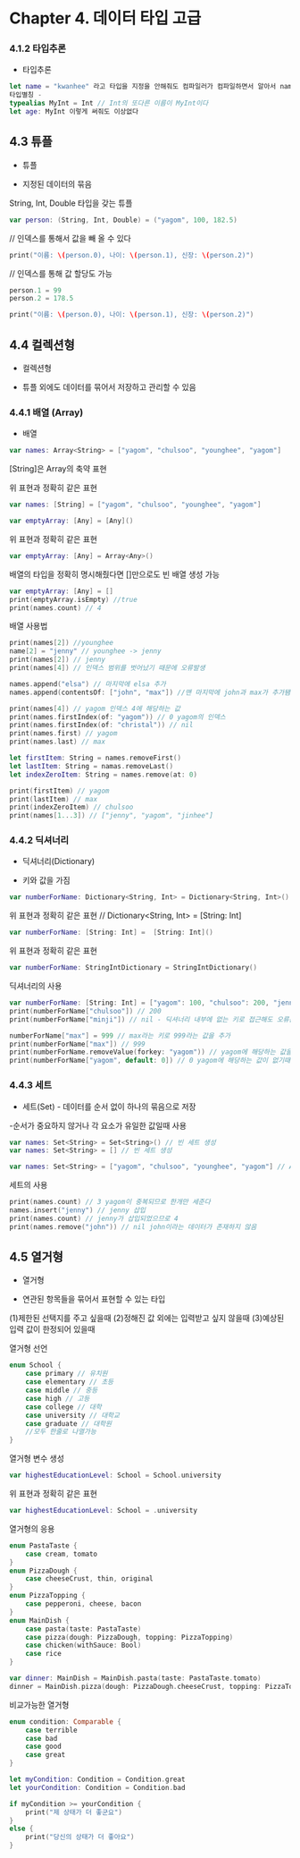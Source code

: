 <h1>Chapter 4. 데이터 타입 고급</h1>

<h3>4.1.2 타입추론</h3>

* 타입추론

```swift
let name = "kwanhee" 라고 타입을 지정을 안해줘도 컴파일러가 컴파일하면서 알아서 name을 String으로 지정해준다
타입별칭 -
typealias MyInt = Int // Int의 또다른 이름이 MyInt이다
let age: MyInt 이렇게 써줘도 이상없다
```
<h2>4.3 튜플</h2>

* 튜플 
- 지정된 데이터의 묶음

String, Int, Double 타입을 갖는 튜플
```swift
var person: (String, Int, Double) = ("yagom", 100, 182.5)
```

// 인덱스를  통해서 값을 빼 올 수 있다
```swift
print("이름: \(person.0), 나이: \(person.1), 신장: \(person.2)")
```

// 인덱스를 통해 값 할당도 가능

```swift
person.1 = 99
person.2 = 178.5
```
```swift
print("이름: \(person.0), 나이: \(person.1), 신장: \(person.2)")
```
<h2>4.4 컬렉션형</h2>

* 컬렉션형 
- 튜플 외에도 데이터를 묶어서 저장하고 관리할 수 있음

<h3>4.4.1 배열 (Array)</h3>

* 배열

```swift
var names: Array<String> = ["yagom", "chulsoo", "younghee", "yagom"]
```

[String]은 Array<String>의 축약 표현

위 표현과 정확히 같은 표현
```swift
var names: [String] = ["yagom", "chulsoo", "younghee", "yagom"]
```

```swift
var emptyArray: [Any] = [Any]()
```
위 표현과 정확히 같은 표현
```swift
var emptyArray: [Any] = Array<Any>()
```

배열의 타입을 정확히 명시해줬다면 []만으로도 빈 배열 생성 가능

```swift
var emptyArray: [Any] = []
print(emptyArray.isEmpty) //true
print(names.count) // 4
```

배열 사용법
```swift
print(names[2]) //younghee
name[2] = "jenny" // younghee -> jenny
print(names[2]) // jenny
print(names[4]) // 인덱스 범위를 벗어났기 때문에 오류발생

names.append("elsa") // 마지막에 elsa 추가
names.append(contentsOf: ["john", "max"]) //맨 마지막에 john과 max가 추가됌

print(names[4]) // yagom 인덱스 4에 해당하는 값
print(names.firstIndex(of: "yagom")) // 0 yagom의 인덱스
print(names.firstIndex(of: "christal")) // nil
print(names.first) // yagom
print(names.last) // max

let firstItem: String = names.removeFirst()
let lastItem: String = namas.removeLast()
let indexZeroItem: String = names.remove(at: 0)

print(firstItem) // yagom
print(lastItem) // max
print(indexZeroItem) // chulsoo
print(names[1...3]) // ["jenny", "yagom", "jinhee"]
```

<h3>4.4.2 딕셔너리</h3>

* 딕셔너리(Dictionary)

- 키와 값을 가짐

```swift
var numberForName: Dictionary<String, Int> = Dictionary<String, Int>()
```
위 표현과 정확히 같은 표현 // Dictionary<String, Int> = [String: Int]
```swift
var numberForName: [String: Int] =  [String: Int]()
```
위 표현과 정확히 같은 표현
```swift
var numberForName: StringIntDictionary = StringIntDictionary()
```

딕셔너리의 사용

```swift
var numberForName: [String: Int] = ["yagom": 100, "chulsoo": 200, "jenny": 300] // 초기값 주기
print(numberForName["chulsoo"]) // 200
print(numberForName["minji"]) // nil - 딕셔너리 내부에 없는 키로 접근해도 오류는 안나지만 nil을 반환한다
```

```swift
numberForName["max"] = 999 // max라는 키로 999라는 값을 추가
print(numberForName["max"]) // 999
print(numberForName.removeValue(forkey: "yagom")) // yagom에 해당하는 값을 제거해주기 때문에 nil이 반환됌
print(numberForName["yagom", default: 0]) // 0 yagom에 해당하는 값이 없기때문에 기본값 0이 반환됌
```
<h3>4.4.3 세트</h3>

* 세트(Set) - 데이터를 순서 없이 하나의 묶음으로 저장

-순서가 중요하지 않거나 각 요소가 유일한 값일때 사용

```swift
var names: Set<String> = Set<String>() // 빈 세트 생성
var names: Set<String> = [] // 빈 세트 생성

var names: Set<String> = ["yagom", "chulsoo", "younghee", "yagom"] // Array와 마찬가지로 대괄호 사용
```

세트의 사용
```swift
print(names.count) // 3 yagom이 중복되므로 한개만 세준다
names.insert("jenny") // jenny 삽입
print(names.count) // jenny가 삽입되었으므로 4
print(names.remove("john")) // nil john이라는 데이터가 존재하지 않음
```

<h2>4.5 열거형</h2>

* 열거형 

- 연관된 항목들을 묶어서 표현할 수 있는 타입

(1)제한된 선택지를 주고 싶을때
(2)정해진 값 외에는 입력받고 싶지 않을때
(3)예상된 입력 값이 한정되어 있을때

열거형 선언
```swift
enum School {
    case primary // 유치원
    case elementary // 초등
    case middle // 중등
    case high // 고등
    case college // 대학
    case university // 대학교
    case graduate // 대학원
    //모두 한줄로 나열가능
}
```

열거형 변수 생성
```swift
var highestEducationLevel: School = School.university
```
위 표현과 정확히 같은 표현
```swift
var highestEducationLevel: School = .university
```

열거형의 응용
```swift
enum PastaTaste {
    case cream, tomato
}
enum PizzaDough {
    case cheeseCrust, thin, original
}
enum PizzaTopping {
    case pepperoni, cheese, bacon
}
enum MainDish {
    case pasta(taste: PastaTaste)
    case pizza(dough: PizzaDough, topping: PizzaTopping)
    case chicken(withSauce: Bool)
    case rice
}

var dinner: MainDish = MainDish.pasta(taste: PastaTaste.tomato)
dinner = MainDish.pizza(dough: PizzaDough.cheeseCrust, topping: PizzaTopping.bacon)
```

비교가능한 열거형
```swift
enum condition: Comparable {
    case terrible
    case bad
    case good
    case great
}

let myCondition: Condition = Condition.great
let yourCondition: Condition = Condition.bad

if myCondition >= yourCondition {
    print("제 상태가 더 좋군요")
}
else {
    print("당신의 상태가 더 좋아요")
}
```
